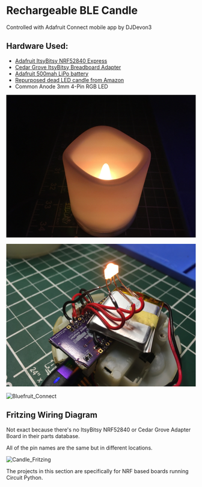 # Rechargeable BLE Candle
Controlled with Adafruit Connect mobile app by DJDevon3

## Hardware Used:
- [Adafruit ItsyBitsy NRF52840 Express](https://www.adafruit.com/product/4481)
- [Cedar Grove ItsyBitsy Breadboard Adapter](https://github.com/CedarGroveStudios/ItsyBitsyBreadboardAdapter)
- [Adafruit 500mah LiPo battery](https://www.adafruit.com/product/1578)
- [Repurposed dead LED candle from Amazon](https://www.amazon.com/gp/product/B077WT8FKV)
- Common Anode 3mm 4-Pin RGB LED

![BLE Candle](https://raw.githubusercontent.com/DJDevon3/My_Circuit_Python_Projects/main/Boards/nrf/ItsyBitsy%20NRF52840%20Express/BLE%20Candle/Candle.jpg)

![BLE Candle Wiring](https://raw.githubusercontent.com/DJDevon3/My_Circuit_Python_Projects/main/Boards/nrf/ItsyBitsy%20NRF52840%20Express/BLE%20Candle/Candle_Wiring.jpg)

![Bluefruit_Connect](https://github.com/DJDevon3/My_Circuit_Python_Projects/assets/49322231/2c49af98-d2c8-4f42-8c47-211fbf07a992)

## Fritzing Wiring Diagram
Not exact because there's no ItsyBitsy NRF52840 or Cedar Grove Adapter Board in their parts database. 

All of the pin names are the same but in different locations.

![Candle_Fritzing](https://github.com/DJDevon3/My_Circuit_Python_Projects/assets/49322231/b5e6db22-3c4b-41d0-a3e4-15d4fb31d38c)

The projects in this section are specifically for NRF based boards running Circuit Python.
